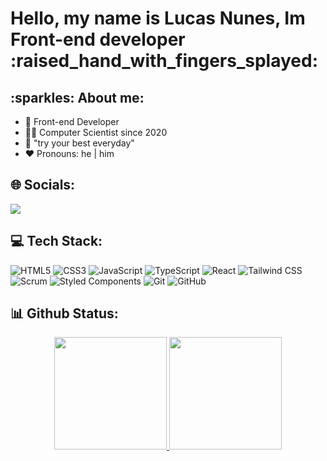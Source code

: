 <h1> Hello, my name is Lucas Nunes, Im Front-end developer :raised_hand_with_fingers_splayed: </h1>

<h2>:sparkles: About me: </h2>

- 🤙 Front-end Developer 
- 🧑‍🎓 Computer Scientist since 2020
- 🚀 "try your best everyday"
- ❤️ Pronouns: he | him

<h2>🌐 Socials:</h2>
  
  <div> 
  
  <a href="https://www.linkedin.com/in/lucas-nunes-390495206" target="_blank"><img src="https://img.shields.io/badge/-LinkedIn-%230077B5?style=for-the-badge&logo=linkedin&logoColor=white" target="_blank"></a> 
 
</div>



<h2> 💻 Tech Stack: </h2>

![HTML5](https://img.shields.io/badge/HTML5-E34F26?style=plastic&logo=html5&logoColor=white) ![CSS3](https://img.shields.io/badge/CSS3-1572B6?style=plastic&logo=css3&logoColor=white) ![JavaScript](https://img.shields.io/badge/JavaScript-F7DF1E?style=plastic&logo=javascript&logoColor=black) ![TypeScript](https://img.shields.io/badge/TypeScript-007ACC?style=plastic&logo=typescript&logoColor=white) ![React](https://img.shields.io/badge/React-20232A?style=plastic&logo=react&logoColor=61DAFB) ![Tailwind CSS](https://img.shields.io/badge/Tailwind_CSS-38B2AC?style=plastic&logo=tailwind-css&logoColor=white)  ![Scrum](https://img.shields.io/badge/Scrum-6DB33F?style=plastic&logo=scrum&logoColor=white) ![Styled Components](https://img.shields.io/badge/styled--components-DB7093?style=plastic&logo=styled-components&logoColor=white) ![Git](https://img.shields.io/badge/Git-F05032?style=plastic&logo=git&logoColor=white) ![GitHub](https://img.shields.io/badge/GitHub-181717?style=plastic&logo=github&logoColor=white)


<h2>📊 Github Status:</h2>
<div align="center">
  <a href="https://github.com/rafaballerini">
  <img height="180em" src="https://github-readme-stats.vercel.app/api?username=LucasN5&show_icons=true&theme=dracula&include_all_commits=true&count_private=true"/>
  <img height="180em" src="https://github-readme-stats.vercel.app/api/top-langs/?username=LucasN5&layout=compact&langs_count=7&theme=dracula"/>
</div>

  
  ##
 
